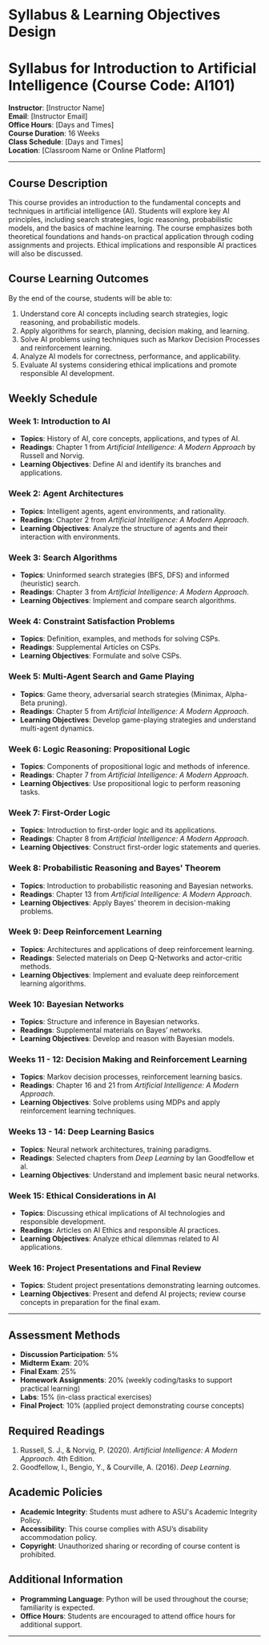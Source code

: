 Syllabus & Learning Objectives Design
=====================================

# Syllabus for Introduction to Artificial Intelligence (Course Code: AI101)

**Instructor**: [Instructor Name]  
**Email**: [Instructor Email]  
**Office Hours**: [Days and Times]  
**Course Duration**: 16 Weeks  
**Class Schedule**: [Days and Times]  
**Location**: [Classroom Name or Online Platform]  

---

## Course Description
This course provides an introduction to the fundamental concepts and techniques in artificial intelligence (AI). Students will explore key AI principles, including search strategies, logic reasoning, probabilistic models, and the basics of machine learning. The course emphasizes both theoretical foundations and hands-on practical application through coding assignments and projects. Ethical implications and responsible AI practices will also be discussed.

## Course Learning Outcomes
By the end of the course, students will be able to:
1. Understand core AI concepts including search strategies, logic reasoning, and probabilistic models.
2. Apply algorithms for search, planning, decision making, and learning.
3. Solve AI problems using techniques such as Markov Decision Processes and reinforcement learning.
4. Analyze AI models for correctness, performance, and applicability.
5. Evaluate AI systems considering ethical implications and promote responsible AI development.

## Weekly Schedule

### Week 1: Introduction to AI
- **Topics**: History of AI, core concepts, applications, and types of AI.
- **Readings**: Chapter 1 from *Artificial Intelligence: A Modern Approach* by Russell and Norvig.
- **Learning Objectives**: Define AI and identify its branches and applications.

### Week 2: Agent Architectures
- **Topics**: Intelligent agents, agent environments, and rationality.
- **Readings**: Chapter 2 from *Artificial Intelligence: A Modern Approach*.
- **Learning Objectives**: Analyze the structure of agents and their interaction with environments.

### Week 3: Search Algorithms
- **Topics**: Uninformed search strategies (BFS, DFS) and informed (heuristic) search.
- **Readings**: Chapter 3 from *Artificial Intelligence: A Modern Approach*.
- **Learning Objectives**: Implement and compare search algorithms.

### Week 4: Constraint Satisfaction Problems
- **Topics**: Definition, examples, and methods for solving CSPs.
- **Readings**: Supplemental Articles on CSPs.
- **Learning Objectives**: Formulate and solve CSPs.

### Week 5: Multi-Agent Search and Game Playing
- **Topics**: Game theory, adversarial search strategies (Minimax, Alpha-Beta pruning).
- **Readings**: Chapter 5 from *Artificial Intelligence: A Modern Approach*.
- **Learning Objectives**: Develop game-playing strategies and understand multi-agent dynamics.

### Week 6: Logic Reasoning: Propositional Logic
- **Topics**: Components of propositional logic and methods of inference.
- **Readings**: Chapter 7 from *Artificial Intelligence: A Modern Approach*.
- **Learning Objectives**: Use propositional logic to perform reasoning tasks.

### Week 7: First-Order Logic
- **Topics**: Introduction to first-order logic and its applications.
- **Readings**: Chapter 8 from *Artificial Intelligence: A Modern Approach*.
- **Learning Objectives**: Construct first-order logic statements and queries.

### Week 8: Probabilistic Reasoning and Bayes' Theorem
- **Topics**: Introduction to probabilistic reasoning and Bayesian networks.
- **Readings**: Chapter 13 from *Artificial Intelligence: A Modern Approach*.
- **Learning Objectives**: Apply Bayes' theorem in decision-making problems.

### Week 9: Deep Reinforcement Learning
- **Topics**: Architectures and applications of deep reinforcement learning.
- **Readings**: Selected materials on Deep Q-Networks and actor-critic methods.
- **Learning Objectives**: Implement and evaluate deep reinforcement learning algorithms.

### Week 10: Bayesian Networks
- **Topics**: Structure and inference in Bayesian networks.
- **Readings**: Supplemental materials on Bayes’ networks.
- **Learning Objectives**: Develop and reason with Bayesian models.

### Weeks 11 - 12: Decision Making and Reinforcement Learning
- **Topics**: Markov decision processes, reinforcement learning basics.
- **Readings**: Chapter 16 and 21 from *Artificial Intelligence: A Modern Approach*.
- **Learning Objectives**: Solve problems using MDPs and apply reinforcement learning techniques.

### Weeks 13 - 14: Deep Learning Basics
- **Topics**: Neural network architectures, training paradigms.
- **Readings**: Selected chapters from *Deep Learning* by Ian Goodfellow et al.
- **Learning Objectives**: Understand and implement basic neural networks.

### Week 15: Ethical Considerations in AI
- **Topics**: Discussing ethical implications of AI technologies and responsible development.
- **Readings**: Articles on AI Ethics and responsible AI practices.
- **Learning Objectives**: Analyze ethical dilemmas related to AI applications.

### Week 16: Project Presentations and Final Review
- **Topics**: Student project presentations demonstrating learning outcomes.
- **Learning Objectives**: Present and defend AI projects; review course concepts in preparation for the final exam.

---

## Assessment Methods
- **Discussion Participation**: 5%
- **Midterm Exam**: 20%
- **Final Exam**: 25%
- **Homework Assignments**: 20% (weekly coding/tasks to support practical learning)
- **Labs**: 15% (in-class practical exercises)
- **Final Project**: 10% (applied project demonstrating course concepts)

## Required Readings
1. Russell, S. J., & Norvig, P. (2020). *Artificial Intelligence: A Modern Approach*. 4th Edition.
2. Goodfellow, I., Bengio, Y., & Courville, A. (2016). *Deep Learning*.

## Academic Policies
- **Academic Integrity**: Students must adhere to ASU's Academic Integrity Policy.
- **Accessibility**: This course complies with ASU’s disability accommodation policy.
- **Copyright**: Unauthorized sharing or recording of course content is prohibited.

## Additional Information
- **Programming Language**: Python will be used throughout the course; familiarity is expected.
- **Office Hours**: Students are encouraged to attend office hours for additional support.

---